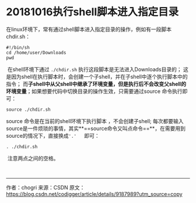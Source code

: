 # 20181016执行shell脚本进入指定目录

在linux环境下，常有通过shell脚本进入指定目录的操作，例如有一段脚本chdir.sh：    

```shell
#!/bin/sh
cd /home/user/Downloads
pwd
```

​     在shell环境下通过 `./chdir.sh` 执行这段脚本是无法进入Downloads目录的； 这是因为shell在执行脚本时，会创建一个子shell，并在子shell中逐个执行脚本中的指令； 而**子shell中从父shell中继承了环境变量，但是执行后不会改变父shell的环境变量**；如果想要代码中切换目录的操作生效，只需要通过source 命令执行即可：

```shell
source ./chdir.sh 
```

 source 命令是在当前的shell环境下执行脚本 ，不会创建子shell; 
每次都要输入source是一件烦琐的事情，其实**==source命令又叫点命令==**，在需要用到source的情况下，直接换成`'.'	`即可： 

```shell
. ./chdir.sh
```

​    注意两点之间的空格。

<br>

---------------------
作者：chogri 
来源：CSDN 
原文：https://blog.csdn.net/codigger/article/details/9187989?utm_source=copy 
